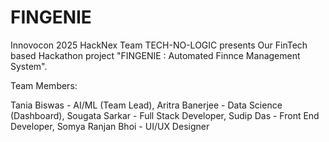 # FINGENIE
Innovocon 2025 
HackNex 
Team TECH-NO-LOGIC presents 
Our FinTech based Hackathon project 
"FINGENIE : Automated Finnce Management System".

Team Members:

Tania Biswas - AI/ML (Team Lead),
Aritra Banerjee - Data Science (Dashboard),
Sougata Sarkar - Full Stack Developer,
Sudip Das - Front End Developer,
Somya Ranjan Bhoi - UI/UX Designer
